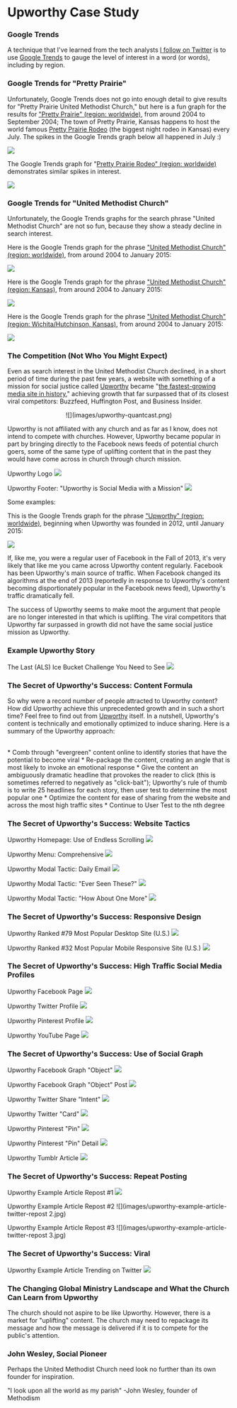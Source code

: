 # Upworthy Case Study

### Google Trends

A technique that I've learned from the tech analysts [I follow on Twitter](https://twitter.com/katimichel/following) is to use [Google Trends](http://www.google.com/trends) to gauge the level of interest in a word (or words), including by region. 

### Google Trends for "Pretty Prairie"

Unfortunately, Google Trends does not go into enough detail to give results for "Pretty Prairie United Methodist Church," but here is a fun graph for the results for ["Pretty Prairie" (region: worldwide)](http://www.google.com/trends/explore#q=pretty%20prairie), from around 2004 to September 2004; The town of Pretty Prairie, Kansas happens to host the world famous [Pretty Prairie Rodeo](http://www.pprodeo.com) (the biggest night rodeo in Kansas) every July. The spikes in the Google Trends graph below all happened in July :) 

![](images/google-trends-pretty-prairie-worldwide.png)

The Google Trends graph for "[Pretty Prairie Rodeo" (region: worldwide)](http://www.google.com/trends/explore#q=%22pretty+prairie+rodeo%22) demonstrates similar spikes in interest. 

![](images/google-trends-pretty-prairie-rodeo-worldwide.png)

### Google Trends for "United Methodist Church"

Unfortunately, the Google Trends graphs for the search phrase "United Methodist Church" are not so fun, because they show a steady decline in search interest. 

Here is the Google Trends graph for the phrase ["United Methodist Church" (region: worldwide)](http://www.google.com/trends/explore#q=united%20methodist%20church), from around 2004 to January 2015: 

![](images/google-trends-united-methodist-church-worldwide.png)

Here is the Google Trends graph for the phrase ["United Methodist Church" (region: Kansas)](http://www.google.com/trends/explore#geo=US-KS&q=united+methodist+church), from around 2004 to January 2015: 

![](images/google-trends-united-methodist-church-kansas.png)

Here is the Google Trends graph for the phrase ["United Methodist Church" (region: Wichita/Hutchinson, Kansas)](http://www.google.com/trends/explore#geo=US-KS-678&q=united+methodist+church), from around 2004 to January 2015: 

![](images/google-trends-united-methodist-church-wichita-hutchinson.png)

### The Competition (Not Who You Might Expect)

Even as search interest in the United Methodist Church declined, in a short period of time during the past few years, a website with something of a mission for social justice called [Upworthy](http://www.upworthy.com) became "[the fastest-growing media site in history](http://www.fastcompany.com/3012649/how-upworthy-used-emotional-data-to-become-the-fastest-growing-media-site-of-all-time)," achieving growth that far surpassed that of its closest viral competitors: Buzzfeed, Huffington Post, and Business Insider. 

<center>
![](images/upworthy-quantcast.png)
</center>

Upworthy is not affiliated with any church and as far as I know, does not intend to compete with churches. However, Upworthy became popular in part by bringing directly to the Facebook news feeds of potential church goers, some of the same type of uplifting content that in the past they would have come across in church through church mission. 

Upworthy Logo
![](images/upworthy-logo.png)

Upworthy Footer: "Upworthy is Social Media with a Mission"
![](images/upworthy-is-social-media-with-a-mission.png)

Some examples: 

This is the Google Trends graph for the phrase ["Upworthy" (region: worldwide)](http://www.google.com/trends/explore#q=upworthy), beginning when Upworthy was founded in 2012, until January 2015: 

![](images/google-trends-upworthy-worldwide.png)

If, like me, you were a regular user of Facebook in the Fall of 2013, it's very likely that like me you came across Upworthy content regularly. Facebook has been Upworthy's main source of traffic. When Facebook changed its algorithms at the end of 2013 (reportedly in response to Upworthy's content becoming disportionately popular in the Facebook news feed), Upworthy's traffic dramatically fell. 

The success of Upworthy seems to make moot the argument that people are no longer interested in that which is uplifting. The viral competitors that Upworthy far surpassed in growth did not have the same social justice mission as Upworthy. 

### Example Upworthy Story

The Last (ALS) Ice Bucket Challenge You Need to See
![](images/upworthy-example-article-homepage-view-2.jpg)

### The Secret of Upworthy's Success: Content Formula

So why were a record number of people attracted to Upworthy content? How did Upworthy achieve this unprecedented growth and in such a short time? Feel free to find out from [Upworthy](http://www.slideshare.net/Upworthy) itself. In a nutshell, Upworthy's content is technically and emotionally optimized to induce sharing. Here is a summary of the Upworthy approach:

<br>
* Comb through "evergreen" content online to identify stories that have the potential to become viral
* Re-package the content, creating an angle that is most likely to invoke an emotional response 
* Give the content an ambiguously dramatic headline that provokes the reader to click (this is sometimes referred to negatively as "click-bait"); Upworthy's rule of thumb is to write 25 headlines for each story, then user test to determine the most popular one
* Optimize the content for ease of sharing from the website and across the most high traffic sites
* Continue to User Test to the nth degree

### The Secret of Upworthy's Success: Website Tactics

Upworthy Homepage: Use of Endless Scrolling
![](images/upworthy-homepage.jpg)

Upworthy Menu: Comprehensive
![](images/upworthy-menu.jpg)

Upworthy Modal Tactic: Daily Email
![](images/upworthy-daily-email-modal.jpg)

Upworthy Modal Tactic: "Ever Seen These?"
![](images/upworthy-ever-seen-these-modal.jpg)

Upworthy Modal Tactic: "How About One More"
![](images/upworthy-how-about-one-more-modal.png)

### The Secret of Upworthy's Success: Responsive Design 

Upworthy Ranked #79 Most Popular Desktop Site (U.S.) 
![](images/upworthy-quantcast-desktop-rankings.png)

Upworthy Ranked #32 Most Popular Mobile Responsive Site (U.S.)
![](images/upworthy-quantcast-mobile-rankings.png)

### The Secret of Upworthy's Success: High Traffic Social Media Profiles

Upworthy Facebook Page
![](images/upworthy-facebook-page.jpg)

Upworthy Twitter Profile
![](images/upworthy-twitter-profile.jpg)

Upworthy Pinterest Profile
![](images/upworthy-pinterest-profile.jpg)

Upworthy YouTube Page
![](images/upworthy-youtube-profile.png)

### The Secret of Upworthy's Success: Use of Social Graph

Upworthy Facebook Graph "Object"
![](images/upworthy-example-article-facebook-share.jpg)

Upworthy Facebook Graph "Object" Post
![](images/upworthy-example-article-facebook-post.jpg)

Upworthy Twitter Share "Intent"
![](images/upworthy-example-article-twitter-intent.jpg)

Upworthy Twitter "Card"
![](images/upworthy-example-article-twitter-detail.jpg)

Upworthy Pinterest "Pin"
![](images/upworthy-example-article-pinterest.jpg)

Upworthy Pinterest "Pin" Detail
![](images/upworthy-example-article-pinterest-detail.jpg)

Upworthy Tumblr Article
![](images/upworthy-example-article-tumblr.jpg)

### The Secret of Upworthy's Success: Repeat Posting

Upworthy Example Article Repost #1
![](images/upworthy-example-article-twitter-repost.jpg)

Upworthy Example Article Repost #2
![](images/upworthy-example-article-twitter-repost 2.jpg)

Upworthy Example Article Repost #3
![](images/upworthy-example-article-twitter-repost 3.jpg)

### The Secret of Upworthy's Success: Viral

Upworthy Example Article Trending on Twitter
![](images/upworthy-example-article-twitter-trends.jpg)

### The Changing Global Ministry Landscape and What the Church Can Learn from Upworthy

The church should not aspire to be like Upworthy. However, there is a market for "uplifting" content. The church may need to repackage its message and how the message is delivered if it is to compete for the public's attention. 

### John Wesley, Social Pioneer

Perhaps the United Methodist Church need look no further than its own founder for inspiration. 

"I look upon all the world as my parish" -John Wesley, founder of Methodism

